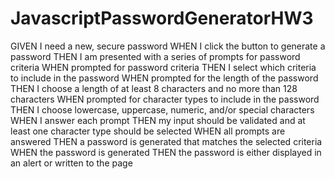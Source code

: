# JavascriptPasswordGeneratorHW3
GIVEN I need a new, secure password 
WHEN I click the button to generate a password 
THEN I am presented with a series of prompts for password criteria 
WHEN prompted for password criteria 
THEN I select which criteria to include in the password 
WHEN prompted for the length of the password 
THEN I choose a length of at least 8 characters and no more than 128 characters 
WHEN prompted for character types to include in the password 
THEN I choose lowercase, uppercase, numeric, and/or special characters 
WHEN I answer each prompt 
THEN my input should be validated and at least one character type should be selected 
WHEN all prompts are answered 
THEN a password is generated that matches the selected criteria 
WHEN the password is generated 
THEN the password is either displayed in an alert or written to the page
